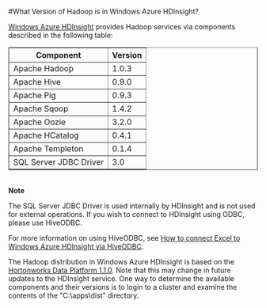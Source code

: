 <properties linkid="manage-services-hdinsight-version" urlDisplayName="HDInsight Hadoop Version" pageTitle="What version of Hadoop is in Windows Azure HDInsight" title="What version of Hadoop is in Windows Azure HDInsight" metaKeywords="hdinsight, hadoop, hdinsight hadoop, hadoop azure" description="A list of the Apache Hadoop component versions included in theWindows Azure HDInsight Service" umbracoNaviHide="0" disqusComments="1" writer="sburgess" editor="mollybos" manager="paulettm" />

#What Version of Hadoop is in Windows Azure HDInsight?

[Windows Azure HDInsight](http://go.microsoft.com/fwlink/?LinkID=285601) provides Hadoop services via components described in the following table:

<table border="1">
<tr><th>Component</th><th>Version</th></tr>
<tr><td>Apache Hadoop</td><td>1.0.3</td></tr>
<tr><td>Apache Hive</td><td>0.9.0</td></tr>
<tr><td>Apache Pig</td><td>0.9.3</td></tr>
<tr><td>Apache Sqoop</td><td>1.4.2</td></tr>
<tr><td>Apache Oozie</td><td>3.2.0</td></tr>
<tr><td>Apache HCatalog</td><td>0.4.1</td></tr>
<tr><td>Apache Templeton</td><td>0.1.4</td></tr>
<tr><td>SQL Server JDBC Driver</td><td>3.0</td></tr>
</table><br/>

<div class="dev-callout"> 
<b>Note</b> 
	<p>The SQL Server JDBC Driver is used internally by HDInsight and is not used for external operations. If you wish to connect to HDInsight using ODBC, please use HiveODBC.</p>
	<p> For more information on using HiveODBC, see <a href="/en-us/manage/services/hdinsight/use-excel-via-hive-odbc-driver/">How to connect Excel to Windows Azure HDInsight via HiveODBC</a>.</p>
</div>

The Hadoop distribution in Windows Azure HDInsight is based on the [Hortonworks Data Platform 1.1.0](http://docs.hortonworks.com/HDPDocuments/HDP1/HDP-Win-1.1/bk_releasenotes_HDP-Win/content/ch_relnotes-hdp-win-1.1.0_1.html). Note that this may change in future updates to the HDInsight service. One way to determine the available components and their versions is to login to a cluster and examine the contents of the "C:\apps\dist\" directory.